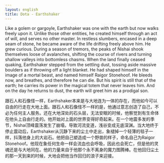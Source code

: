 ```yaml
---
layout: english
title: Dota - Earthshaker
---
```


<p>Like a golem or gargoyle, Earthshaker was one with the earth but now walks freely upon it. Unlike those other entities, he created himself through an act of will, and serves no other master. In restless slumbers, encased in a deep seam of stone, he became aware of the life drifting freely above him. He grew curious. During a season of tremors, the peaks of Nishai shook themselves loose of avalanches, shifting the course of rivers and turning shallow valleys into bottomless chasms. When the land finally ceased quaking, Earthshaker stepped from the settling dust, tossing aside massive boulders as if throwing off a light blanket. He had shaped himself in the image of a mortal beast, and named himself Raigor Stonehoof. He bleeds now, and breathes, and therefore he can die. But his spirit is still that of the earth; he carries its power in the magical totem that never leaves him. And on the day he returns to dust, the earth will greet him as a prodigal son.</p>
		
<div>跟石人和石像怪一样，Earthshaker本来是与大地连为一体的存在，而他如今可以自由的行走在大地上面。跟石人和石像怪不一样的是，他通过意志创造了自己，不必为任何主人服务。还在大地深处的石头层，无法安眠的时候，他察觉到有生命体在他头上自由行走的。他开始对上面的世界变得好奇起来。在一个地震多发的季节，Nishai顶峰震荡发生了崩塌，导致河流变道，浅谷变成无底深渊。当大地终于停止震动后，Earthshaker从沉静下来的尘土中走出，象褪掉一个轻薄的毯子一样，抖落他身上的大岩石。他把自己塑造成一个野兽的样子，命名自己为Raigor Stonehoof。他现在象任何生命一样会流血也会呼吸，因此也会死亡，但是他的灵魂还是与大地同在。他的力量来自于他那个永不离身的魔力图腾棒。在他回归尘土的那一天到来的时候，大地会把他当作回归的浪子来迎接。</div>

<script>
var note = {};
note["status"] = "{{ page.title }}";
note[1] = {};
note[1]['structure'] = {
	'1-6' : 'Earthshaker的形容词短语',
	'7' : 'S',
	'8' : 'V',
	'9' : 'C',
	'10-12' : 'one的形容词短语',
	'13' : '类似and,or连接句子或者(*短语)',
	'15': 'V',
	'17-18': 'walk的副词短语, it 代表 earth' ,
	'19-22': 'he的形容词短语',
	'23': 'S',
	'24' : 'V',
	'25' : 'O',
	'26-30': 'create的副词短语',
	'31': 'FANBOYS 连接后省略主语',
	'32': 'V',
	'33-35': 'O',
	'36-38': 'encased的副词短语',
	'39-45': '简化的副词从句',
	'46': 'S',
	'47': 'V-linking verb',
	'48': 'C-Adjective',
	'49-55': '副词短语',
	'56': 'S',
	'57': 'V-linking',
	'58': 'C-Adjective',
	'59-63': 'shook的副词短语',
	'64-67': 'S',
	'68-70': 'VO',
	'73-84': 'it thus简化的副词从句',
	'85-90': '副词从句',
	'91': 'S',
	'92': 'V',
	'93-96': 'stepped 的副词短语',
	'97-107': 'then he 简化的副词从句',
	'108': 'S',
	'109-110': 'V',
	'111': 'O',
	'112-118': 'shaped的副词短语',
	'119': 'FANBOYS 连接词后省略He',
	'120': 'V',
	'121': 'O',
	'122': 'C',
	'124': 'S',
	'125': 'V',
	'127': 'FANBOYS 连接词',
	'128': 'V',
	'129-133': '副词从句',
	'135-136': 'S',
	'137': 'V-linking',
	'138': 'but前面应该有，来连接句子',
	'139': 'C',
	'140-142': '形容词短语',
	'143': 'S',
	'144': 'V',
	'145-146': 'O',
	'147-150': '形容词短语',
	'151-154': '形容词从句',
	'155-162': '类似于And when he的副词从句',
	'163-164': 'S',
	'165-166': 'V',
	'167': 'O',
	'168-171': 'him的形容词短语',
};
//pos - part of speech
note[1]['pos'] = {
	'14': 'walk的副词',
	'52-55': '简化形容词从句',
	'101-107': 'he throw off简化的副词从句',
	'138': '副词',
	'156-158': '副词',
};
</script>